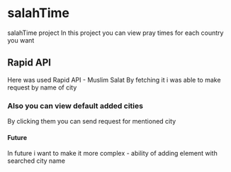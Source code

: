 # salahTime
salahTime project
In this project you can view pray times for each country you want

## Rapid API
Here was used Rapid API - Muslim Salat
By fetching it i was able to make request by name of city

### Also you can view default added cities 
By clicking them you can send request for mentioned city

#### Future 
In future i want to make it more complex - ability of adding element with searched city name